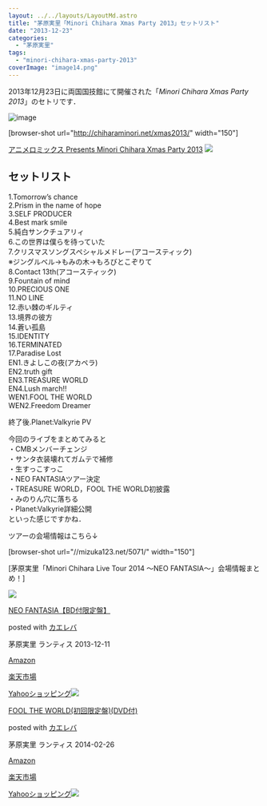 ```yaml
---
layout: ../../layouts/LayoutMd.astro
title: "茅原実里「Minori Chihara Xmas Party 2013」セットリスト"
date: "2013-12-23"
categories: 
  - "茅原実里"
tags: 
  - "minori-chihara-xmas-party-2013"
coverImage: "image14.png"
---
```


2013年12月23日に両国国技館にて開催された「_Minori Chihara Xmas Party 2013_」のセトリです．

![image](/archive/images/image14.png "image")

\[browser-shot url="http://chiharaminori.net/xmas2013/" width="150"\]

[アニメロミックス Presents Minori Chihara Xmas Party 2013](http://chiharaminori.net/xmas2013/) [![](http://b.hatena.ne.jp/entry/image/http://chiharaminori.net/xmas2013/)](http://b.hatena.ne.jp/entry/http://chiharaminori.net/xmas2013/)

## セットリスト

1.Tomorrow’s chance  
2.Prism in the name of hope  
3.SELF PRODUCER  
4.Best mark smile  
5.純白サンクチュアリィ  
6.この世界は僕らを待っていた  
7.クリスマスソングスペシャルメドレー(アコースティック)  
※ジングルベル→もみの木→もろびとこぞりて  
8.Contact 13th(アコースティック)  
9.Fountain of mind  
10.PRECIOUS ONE  
11.NO LINE  
12.赤い棘のギルティ  
13.境界の彼方  
14.蒼い孤島  
15.IDENTITY  
16.TERMINATED  
17.Paradise Lost  
EN1.きよしこの夜(アカペラ)  
EN2.truth gift  
EN3.TREASURE WORLD  
EN4.Lush march!!  
WEN1.FOOL THE WORLD  
WEN2.Freedom Dreamer

終了後.Planet:Valkyrie PV

今回のライブをまとめてみると  
・CMBメンバーチェンジ  
・サンタ衣装壊れてガムテで補修  
・生すっこすっこ  
・NEO FANTASIAツアー決定  
・TREASURE WORLD，FOOL THE WORLD初披露  
・みのりん穴に落ちる  
・Planet:Valkyrie詳細公開  
といった感じですかね．

ツアーの会場情報はこちら↓

\[browser-shot url="//mizuka123.net/5071/" width="150"\]

[茅原実里「Minori Chihara Live Tour 2014 〜NEO FANTASIA〜」会場情報まとめ！]

[![](/archive/images/61ToNchPSjL._SL160_.jpg)](https://www.amazon.co.jp/exec/obidos/ASIN/B00FA4L2F8/mizuka123-22/ref=nosim/)

[NEO FANTASIA【BD付限定盤】](https://www.amazon.co.jp/exec/obidos/ASIN/B00FA4L2F8/mizuka123-22/ref=nosim/)

posted with [カエレバ](http://kaereba.com)

茅原実里 ランティス 2013-12-11

[Amazon](http://www.amazon.co.jp/gp/search?keywords=NEO%20FANTASIA&__mk_ja_JP=%83J%83%5E%83J%83i&tag=mizuka123-22 "アマゾン")

[楽天市場](http://hb.afl.rakuten.co.jp/hgc/032b53ee.4b34c5ee.0f4a541e.f440145e/?pc=http%3A%2F%2Fsearch.rakuten.co.jp%2Fsearch%2Fmall%2FNEO%2520FANTASIA%2F-%2Ff.1-p.1-s.1-sf.0-st.A-v.2%3Fx%3D0%26scid%3Daf_ich_link_urltxt%26m%3Dhttp%3A%2F%2Fm.rakuten.co.jp%2F "楽天市場")

[Yahooショッピング![](//ad.jp.ap.valuecommerce.com/servlet/gifbanner?sid=3066752&pid=881990642)](//ck.jp.ap.valuecommerce.com/servlet/referral?sid=3066752&pid=881990642&vc_url=http%3A%2F%2Fshopping.search.yahoo.co.jp%2Fsearch%3FuIv%3Don%26ei%3DUTF-8%26tab_ex%3Dcommerce%26slider%3D0%26va%3DNEO%2520FANTASIA "Yahooショッピング")

[](https://www.amazon.co.jp/exec/obidos/ASIN/B00H84WCOS/mizuka123-22/ref=nosim/)

[FOOL THE WORLD(初回限定盤)(DVD付)](https://www.amazon.co.jp/exec/obidos/ASIN/B00H84WCOS/mizuka123-22/ref=nosim/)

posted with [カエレバ](http://kaereba.com)

茅原実里 ランティス 2014-02-26

[Amazon](http://www.amazon.co.jp/gp/search?keywords=FOOL%20THE%20WORLD&__mk_ja_JP=%83J%83%5E%83J%83i&tag=mizuka123-22 "アマゾン")

[楽天市場](http://hb.afl.rakuten.co.jp/hgc/032b53ee.4b34c5ee.0f4a541e.f440145e/?pc=http%3A%2F%2Fsearch.rakuten.co.jp%2Fsearch%2Fmall%2FFOOL%2520THE%2520WORLD%2F-%2Ff.1-p.1-s.1-sf.0-st.A-v.2%3Fx%3D0%26scid%3Daf_ich_link_urltxt%26m%3Dhttp%3A%2F%2Fm.rakuten.co.jp%2F "楽天市場")

[Yahooショッピング![](//ad.jp.ap.valuecommerce.com/servlet/gifbanner?sid=3066752&pid=881990642)](//ck.jp.ap.valuecommerce.com/servlet/referral?sid=3066752&pid=881990642&vc_url=http%3A%2F%2Fshopping.search.yahoo.co.jp%2Fsearch%3FuIv%3Don%26ei%3DUTF-8%26tab_ex%3Dcommerce%26slider%3D0%26va%3DFOOL%2520THE%2520WORLD "Yahooショッピング")

